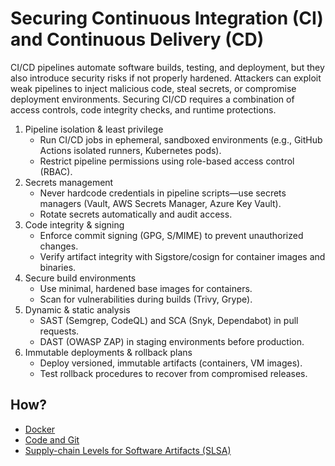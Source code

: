 # Securing Continuous Integration (CI) and Continuous Delivery (CD)

CI/CD pipelines automate software builds, testing, and deployment, but they also introduce security risks if not properly hardened. Attackers can exploit weak pipelines to inject malicious code, steal secrets, or compromise deployment environments. Securing CI/CD requires a combination of access controls, code integrity checks, and runtime protections.

1. Pipeline isolation & least privilege
   * Run CI/CD jobs in ephemeral, sandboxed environments (e.g., GitHub Actions isolated runners, Kubernetes pods).
   * Restrict pipeline permissions using role-based access control (RBAC).
 2. Secrets management
    * Never hardcode credentials in pipeline scripts—use secrets managers (Vault, AWS Secrets Manager, Azure Key Vault).
    * Rotate secrets automatically and audit access.
3. Code integrity & signing
   * Enforce commit signing (GPG, S/MIME) to prevent unauthorized changes.
   * Verify artifact integrity with Sigstore/cosign for container images and binaries.
4. Secure build environments
   * Use minimal, hardened base images for containers.
   * Scan for vulnerabilities during builds (Trivy, Grype).
5. Dynamic & static analysis
   * SAST (Semgrep, CodeQL) and SCA (Snyk, Dependabot) in pull requests.
   * DAST (OWASP ZAP) in staging environments before production.
6. Immutable deployments & rollback plans
   * Deploy versioned, immutable artifacts (containers, VM images).
   * Test rollback procedures to recover from compromised releases.

## How?

* [Docker](docker.md)
* [Code and Git](git.md)
* [Supply-chain Levels for Software Artifacts (SLSA)](artifacts.md)
